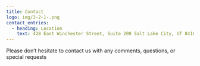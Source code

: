 ```yaml
---
title: Contact
logo: img/3-2-1-.png
contact_entries:
  - heading: Location
    text: 428 East Winchester Street, Suite 200 Salt Lake City, UT 84107
---
```

Please don’t hesitate to contact us with any comments, questions, or special requests